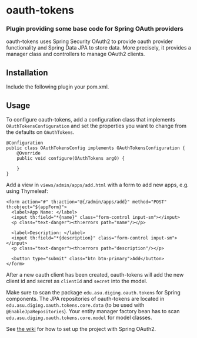 # oauth-tokens
### Plugin providing some base code for Spring OAuth providers

oauth-tokens uses Spring Security OAuth2 to provide oauth provider functionality and Spring Data JPA to store data. More precisely, it provides a manager class and controllers to manage OAuth2 clients.

## Installation

Include the following plugin your pom.xml.

## Usage

To configure oauth-tokens, add a configuration class that implements ```OAuthTokensConfiguration``` and set the properties you want to change from the defaults on ```OAuthTokens```.

```
@Configuration
public class OAuthTokensConfig implements OAuthTokensConfiguration {
    @Override
    public void configure(OAuthTokens arg0) {
        
    }
}
```

Add a view in ```views/admin/apps/add.html``` with a form to add new apps, e.g. using Thymeleaf:
```
<form action="#" th:action="@{/admin/apps/add}" method="POST" th:object="${appForm}">
  <label>App Name: </label>
  <input th:field="*{name}" class="form-control input-sm"></input>
  <p class="text-danger"><th:errors path="name"/></p>
	
  <label>Description: </label>
  <input th:field="*{description}" class="form-control input-sm"></input>
  <p class="text-danger"><th:errors path="description"/></p>
	
  <button type="submit" class="btn btn-primary">Add</button>
</form>
```

After a new oauth client has been created, oauth-tokens will add the new client id and secret as ```clientId``` and ```secret``` into the model.

Make sure to scan the package ```edu.asu.diging.oauth.tokens``` for Spring components. The JPA repositories of oauth-tokens are located in ```edu.asu.diging.oauth.tokens.core.data``` (to be used with ```@EnableJpaRepositories```). Your entity manager factory bean has to scan ```edu.asu.diging.oauth.tokens.core.model``` for model classes.

See [the wiki](https://github.com/diging/oauth-tokens/wiki/Setup) for how to set up the project with Spring OAuth2.
